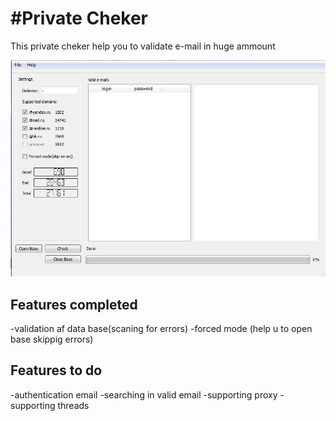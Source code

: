 #Private Cheker
=============

This private cheker help you to validate e-mail in huge ammount

![Image of PrivateCheker](https://github.com/AntonGulkevich/PrivateCheker/blob/master/Images/MainWindow.PNG "private cheker-qt")

## Features completed
-validation af data base(scaning for errors)
-forced mode (help u to open base skippig errors)

## Features to do
-authentication email
-searching in valid email
-supporting proxy
-supporting threads



